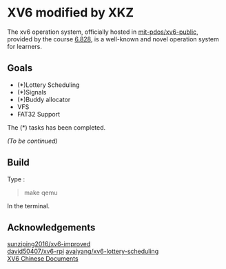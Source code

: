 # XV6 modified by XKZ
The xv6 operation system, officially hosted in [mit-pdos/xv6-public](https://github.com/mit-pdos/xv6-public), provided by the course [6.828](https://pdos.csail.mit.edu/6.828/), is a well-known and novel operation system for learners.  

## Goals
- (*)Lottery Scheduling
- (*)Signals  
- (*)Buddy allocator
- VFS
- FAT32 Support  

The (*) tasks has been completed.  

*(To be continued)*  

## Build
Type :  
> make qemu  

In the terminal.

## Acknowledgements
[sunziping2016/xv6-improved](https://github.com/sunziping2016/xv6-improved)  
[david50407/xv6-rpi](https://github.com/david50407/xv6-rpi/tree/master/src)
[avaiyang/xv6-lottery-scheduling](https://github.com/avaiyang/xv6-lottery-scheduling)  
[XV6 Chinese Documents](https://github.com/ranxian/xv6-chinese)    
